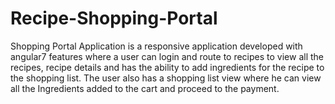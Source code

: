 # Recipe-Shopping-Portal
Shopping Portal Application is a responsive application developed with angular7 features where a user can login and route to recipes to view all the recipes, recipe details and has the ability to add ingredients for the recipe to the shopping list. The user also has a shopping list view where he can view all the Ingredients added to the cart and proceed to the payment.
